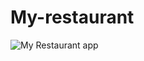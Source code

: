 # My-restaurant

![My Restaurant app](/mnt/c/Users/Rock/Desktop/Labs/Lab2/My-restaurant/Image/Capture.JPG)
